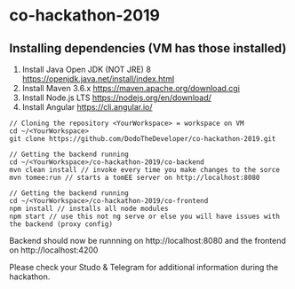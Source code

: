 # co-hackathon-2019

## Installing dependencies (VM has those installed)
1. Install Java Open JDK (NOT JRE) 8 https://openjdk.java.net/install/index.html
2. Install Maven 3.6.x https://maven.apache.org/download.cgi
3. Install Node.js LTS https://nodejs.org/en/download/
4. Install Angular https://cli.angular.io/

```
// Cloning the repository <YourWorkspace> = workspace on VM
cd ~/<YourWorkspace>
git clone https://github.com/DodoTheDeveloper/co-hackathon-2019.git

// Getting the backend running
cd ~/<YourWorkspace>/co-hackathon-2019/co-backend 
mvn clean install // invoke every time you make changes to the sorce
mvn tomee:run // starts a tomEE server on http://localhost:8080

// Getting the backend running
cd ~/<YourWorkspace>/co-hackathon-2019/co-frontend
npm install // installs all node modules
npm start // use this not ng serve or else you will have issues with the backend (proxy config)
```
Backend should now be runnning on http://localhost:8080 and the frontend on http://localhost:4200

Please check your Studo & Telegram for additional information during the hackathon.
